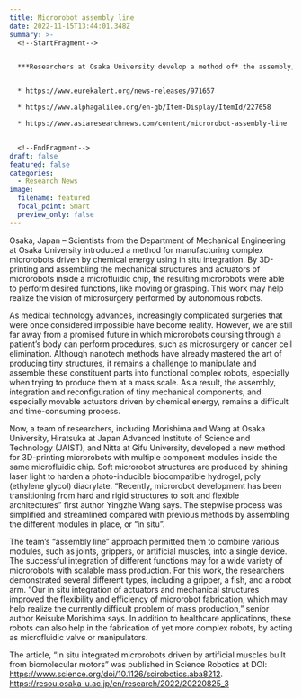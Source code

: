 ```yaml
---
title: Microrobot assembly line
date: 2022-11-15T13:44:01.348Z
summary: >-
  <!--StartFragment-->


  ***Researchers at Osaka University develop a method of* the assembly, integration *for 3D-printing soft modular reconfigurable microrobots based on self organized biomolecular motor muscles, which may lead to advances in nanotechnology and microsurgery.***


  * https://www.eurekalert.org/news-releases/971657

  * https://www.alphagalileo.org/en-gb/Item-Display/ItemId/227658

  * https://www.asiaresearchnews.com/content/microrobot-assembly-line


  <!--EndFragment-->
draft: false
featured: false
categories:
  - Research News
image:
  filename: featured
  focal_point: Smart
  preview_only: false
---
```

Osaka, Japan – Scientists from the Department of Mechanical Engineering at Osaka University introduced a method for manufacturing complex microrobots driven by chemical energy using in situ integration. By 3D-printing and assembling the mechanical structures and actuators of microrobots inside a microfluidic chip, the resulting microrobots were able to perform desired functions, like moving or grasping. This work may help realize the vision of microsurgery performed by autonomous robots.

As medical technology advances, increasingly complicated surgeries that were once considered impossible have become reality. However, we are still far away from a promised future in which microrobots coursing through a patient’s body can perform procedures, such as microsurgery or cancer cell elimination. Although nanotech methods have already mastered the art of producing tiny structures, it remains a challenge to manipulate and assemble these constituent parts into functional complex robots, especially when trying to produce them at a mass scale. As a result, the assembly, integration and reconfiguration of tiny mechanical components, and especially movable actuators driven by chemical energy, remains a difficult and time-consuming process.

Now, a team of researchers, including Morishima and Wang at Osaka University, Hiratsuka at Japan Advanced Institute of Science and Technology (JAIST), and Nitta at Gifu University, developed a new method for 3D-printing microrobots with multiple component modules inside the same microfluidic chip. Soft microrobot structures are produced by shining laser light to harden a photo-inducible biocompatible hydrogel, poly (ethylene glycol) diacrylate. “Recently, microrobot development has been transitioning from hard and rigid structures to soft and flexible architectures” first author Yingzhe Wang says. The stepwise process was simplified and streamlined compared with previous methods by assembling the different modules in place, or “in situ”.

The team’s “assembly line” approach permitted them to combine various modules, such as joints, grippers, or artificial muscles, into a single device. The successful integration of different functions may for a wide variety of microrobots with scalable mass production. For this work, the researchers demonstrated several different types, including a gripper, a fish, and a robot arm. “Our in situ integration of actuators and mechanical structures improved the flexibility and efficiency of microrobot fabrication, which may help realize the currently difficult problem of mass production,” senior author Keisuke Morishima says. In addition to healthcare applications, these robots can also help in the fabrication of yet more complex robots, by acting as microfluidic valve or manipulators.

The article, “In situ integrated microrobots driven by artificial muscles built from biomolecular motors” was published in Science Robotics at DOI: https://www.science.org/doi/10.1126/scirobotics.aba8212.
https://resou.osaka-u.ac.jp/en/research/2022/20220825_3